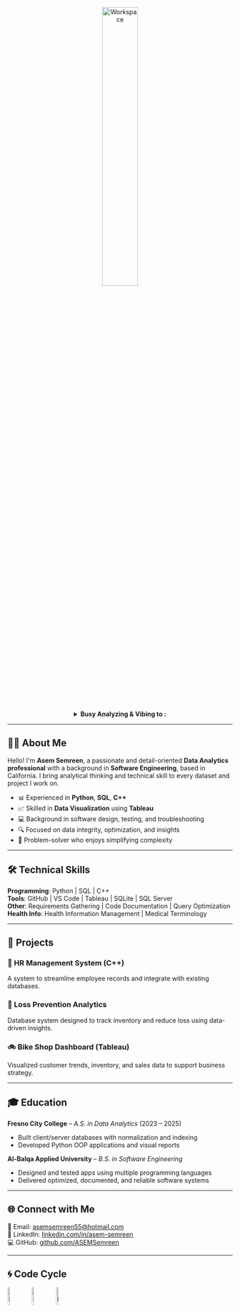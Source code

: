 <div align="center">

<img src="https://github.com/SP-XD/SP-XD/blob/main/images/dev-working_rounded.gif?raw=true" href="https://github.com/sp-xd" alt="Workspace"  width="40%"/><br> 

<details>
<p><strong> <summary>  Busy Analyzing & Vibing to :   </summary> </strong></p>

</div>

---

## 👨‍💻 About Me

Hello! I'm **Asem Semreen**, a passionate and detail-oriented **Data Analytics professional** with a background in **Software Engineering**, based in California. I bring analytical thinking and technical skill to every dataset and project I work on.

- 📊 Experienced in **Python**, **SQL**, **C++**
- 📈 Skilled in **Data Visualization** using **Tableau**
- 💻 Background in software design, testing, and troubleshooting
- 🔍 Focused on data integrity, optimization, and insights
- 🧠 Problem-solver who enjoys simplifying complexity

---

## 🛠️ Technical Skills

**Programming**: Python | SQL | C++  
**Tools**: GitHub | VS Code | Tableau | SQLite | SQL Server  
**Other**: Requirements Gathering | Code Documentation | Query Optimization  
**Health Info**: Health Information Management | Medical Terminology  

---

## 🚀 Projects

### 🧠 HR Management System (C++)
A system to streamline employee records and integrate with existing databases.

### 🔐 Loss Prevention Analytics
Database system designed to track inventory and reduce loss using data-driven insights.

### 🚲 Bike Shop Dashboard (Tableau)
Visualized customer trends, inventory, and sales data to support business strategy.

---

## 🎓 Education

**Fresno City College** – *A.S. in Data Analytics* (2023 – 2025)  
- Built client/server databases with normalization and indexing  
- Developed Python OOP applications and visual reports  

**Al-Balqa Applied University** – *B.S. in Software Engineering*  
- Designed and tested apps using multiple programming languages  
- Delivered optimized, documented, and reliable software systems  

---

## 🌐 Connect with Me

📧 Email: [asemsemreen55@hotmail.com](mailto:asemsemreen55@hotmail.com)  
🔗 LinkedIn: [linkedin.com/in/asem-semreen](https://www.linkedin.com/in/asem-semreen)  
💻 GitHub: [github.com/ASEMSemreen](https://github.com/ASEMSemreen)

---


## 🌀 Code Cycle

<img src="https://raw.githubusercontent.com/Tarikul-Islam-Anik/Animated-Fluent-Emojis/master/Emojis/Smilies/Face%20with%20Spiral%20Eyes.png" width="10%" alt="Broken system!"/>
<img src="https://raw.githubusercontent.com/Tarikul-Islam-Anik/Animated-Fluent-Emojis/master/Emojis/Smilies/Relieved%20Face.png" width="10%" alt="It's working!"/>
<img src="https://raw.githubusercontent.com/Tarikul-Islam-Anik/Animated-Fluent-Emojis/master/Emojis/Smilies/Astonished%20Face.png" width="10%" alt="It's working but you don't know how!"/>
